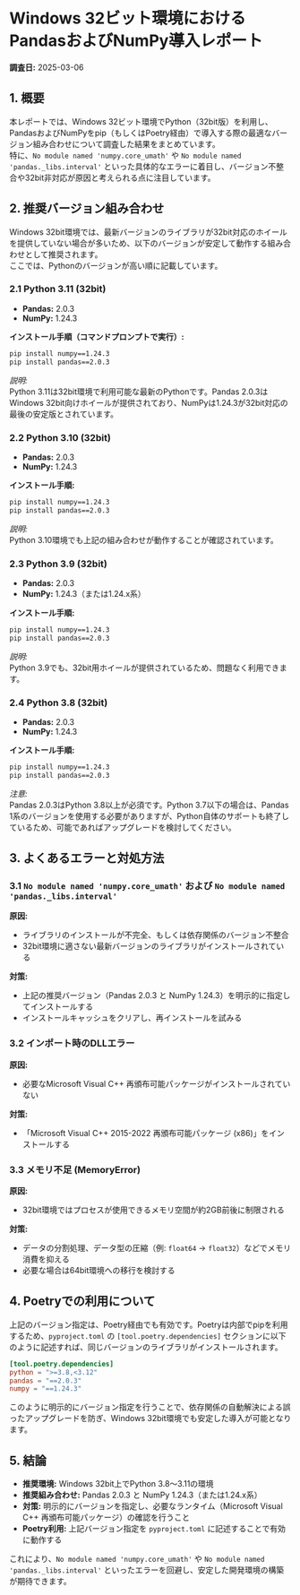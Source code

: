 # Windows 32ビット環境におけるPandasおよびNumPy導入レポート

**調査日:** 2025-03-06

## 1. 概要

本レポートでは、Windows 32ビット環境でPython（32bit版）を利用し、PandasおよびNumPyをpip（もしくはPoetry経由）で導入する際の最適なバージョン組み合わせについて調査した結果をまとめています。  
特に、`No module named 'numpy.core_umath'` や `No module named 'pandas._libs.interval'` といった具体的なエラーに着目し、バージョン不整合や32bit非対応が原因と考えられる点に注目しています。

## 2. 推奨バージョン組み合わせ

Windows 32bit環境では、最新バージョンのライブラリが32bit対応のホイールを提供していない場合が多いため、以下のバージョンが安定して動作する組み合わせとして推奨されます。  
ここでは、Pythonのバージョンが高い順に記載しています。

### 2.1 Python 3.11 (32bit)
- **Pandas:** 2.0.3  
- **NumPy:** 1.24.3  

**インストール手順（コマンドプロンプトで実行）:**
```bash
pip install numpy==1.24.3
pip install pandas==2.0.3
```
*説明:*  
Python 3.11は32bit環境で利用可能な最新のPythonです。Pandas 2.0.3はWindows 32bit向けホイールが提供されており、NumPyは1.24.3が32bit対応の最後の安定版とされています。

### 2.2 Python 3.10 (32bit)
- **Pandas:** 2.0.3  
- **NumPy:** 1.24.3  

**インストール手順:**
```bash
pip install numpy==1.24.3
pip install pandas==2.0.3
```
*説明:*  
Python 3.10環境でも上記の組み合わせが動作することが確認されています。

### 2.3 Python 3.9 (32bit)
- **Pandas:** 2.0.3  
- **NumPy:** 1.24.3（または1.24.x系）

**インストール手順:**
```bash
pip install numpy==1.24.3
pip install pandas==2.0.3
```
*説明:*  
Python 3.9でも、32bit用ホイールが提供されているため、問題なく利用できます。

### 2.4 Python 3.8 (32bit)
- **Pandas:** 2.0.3  
- **NumPy:** 1.24.3  

**インストール手順:**
```bash
pip install numpy==1.24.3
pip install pandas==2.0.3
```
*注意:*  
Pandas 2.0.3はPython 3.8以上が必須です。Python 3.7以下の場合は、Pandas 1系のバージョンを使用する必要がありますが、Python自体のサポートも終了しているため、可能であればアップグレードを検討してください。

## 3. よくあるエラーと対処方法

### 3.1 `No module named 'numpy.core_umath'` および `No module named 'pandas._libs.interval'`
**原因:**
- ライブラリのインストールが不完全、もしくは依存関係のバージョン不整合
- 32bit環境に適さない最新バージョンのライブラリがインストールされている

**対策:**
- 上記の推奨バージョン（Pandas 2.0.3 と NumPy 1.24.3）を明示的に指定してインストールする  
- インストールキャッシュをクリアし、再インストールを試みる

### 3.2 インポート時のDLLエラー
**原因:**
- 必要なMicrosoft Visual C++ 再頒布可能パッケージがインストールされていない

**対策:**
- 「Microsoft Visual C++ 2015-2022 再頒布可能パッケージ (x86)」をインストールする

### 3.3 メモリ不足 (MemoryError)
**原因:**
- 32bit環境ではプロセスが使用できるメモリ空間が約2GB前後に制限される

**対策:**
- データの分割処理、データ型の圧縮（例: `float64` → `float32`）などでメモリ消費を抑える  
- 必要な場合は64bit環境への移行を検討する

## 4. Poetryでの利用について

上記のバージョン指定は、Poetry経由でも有効です。Poetryは内部でpipを利用するため、`pyproject.toml` の `[tool.poetry.dependencies]` セクションに以下のように記述すれば、同じバージョンのライブラリがインストールされます。

```toml
[tool.poetry.dependencies]
python = ">=3.8,<3.12"
pandas = "==2.0.3"
numpy = "==1.24.3"
```

このように明示的にバージョン指定を行うことで、依存関係の自動解決による誤ったアップグレードを防ぎ、Windows 32bit環境でも安定した導入が可能となります。

## 5. 結論

- **推奨環境:** Windows 32bit上でPython 3.8～3.11の環境
- **推奨組み合わせ:** Pandas 2.0.3 と NumPy 1.24.3（または1.24.x系）
- **対策:** 明示的にバージョンを指定し、必要なランタイム（Microsoft Visual C++ 再頒布可能パッケージ）の確認を行うこと  
- **Poetry利用:** 上記バージョン指定を `pyproject.toml` に記述することで有効に動作する

これにより、`No module named 'numpy.core_umath'` や `No module named 'pandas._libs.interval'` といったエラーを回避し、安定した開発環境の構築が期待できます。